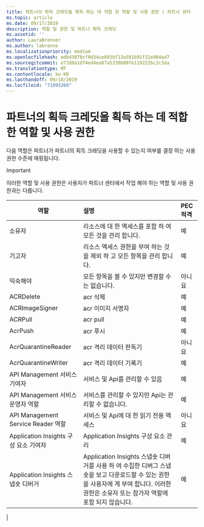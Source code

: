 ```yaml
---
title: 파트너의 획득 크레딧을 획득 하는 데 적합 한 역할 및 사용 권한 | 파트너 센터
ms.topic: article
ms.date: 09/17/2019
description: 역할 및 권한 및 파트너 획득 크레딧
ms.assetid: ''
author: LauraBrenner
ms.author: labrenne
ms.localizationpriority: medium
ms.openlocfilehash: edb43070cf0d34ce893bf13a501b91f32e904ad7
ms.sourcegitcommit: e73d8a1d74ed4ea87a5330b00fe119222bc2c3da
ms.translationtype: MT
ms.contentlocale: ko-KR
ms.lasthandoff: 09/18/2019
ms.locfileid: "71093260"
---
```

# <a name="roles-and-permissions-eligible-to-earn-partner-earned-credit"></a>파트너의 획득 크레딧을 획득 하는 데 적합 한 역할 및 사용 권한

다음 역할은 파트너가 파트너의 획득 크레딧을 사용할 수 있는지 여부를 결정 하는 사용 권한 수준에 매핑됩니다.

>[!Important]
>이러한 역할 및 사용 권한은 사용자가 파트너 센터에서 작업 해야 하는 역할 및 사용 권한과는 다릅니다.

|**역할**   |**설명**   |**PEC 적격**   |
|-----------------|:------------------|:--------------|
|소유자  |리소스에 대 한 액세스를 포함 하 여 모든 것을 관리 합니다.|예|
|기고자 |리소스 액세스 권한을 부여 하는 것을 제외 하 고 모든 항목을 관리 합니다.|예|
|익숙해야|모든 항목을 볼 수 있지만 변경할 수는 없습니다.|아니요|
|ACRDelete|acr 삭제|예|
|ACRImageSigner|acr 이미지 서명자|예|
|ACRPull|acr pull|예|
|AcrPush|acr 푸시|예|
|AcrQuarantineReader|acr 격리 데이터 판독기|아니요|
|AcrQuarantineWriter| acr 격리 데이터 기록기|예|
|API Management 서비스 기여자|서비스 및 Api를 관리할 수 있음|예|
|API Management 서비스 운영자 역할|서비스를 관리할 수 있지만 Api는 관리할 수 없습니다.|예|
|API Management Service Reader 역할|서비스 및 Api에 대 한 읽기 전용 액세스|아니요|
|Application Insights 구성 요소 기여자|Application Insights 구성 요소 관리|예|
|Application Insights 스냅숏 디버거|Application Insights 스냅숏 디버거를 사용 하 여 수집한 디버그 스냅숏을 보고 다운로드할 수 있는 권한을 사용자에 게 부여 합니다. 이러한 권한은 소유자 또는 참가자 역할에 포함 되지 않습니다.|예|
|